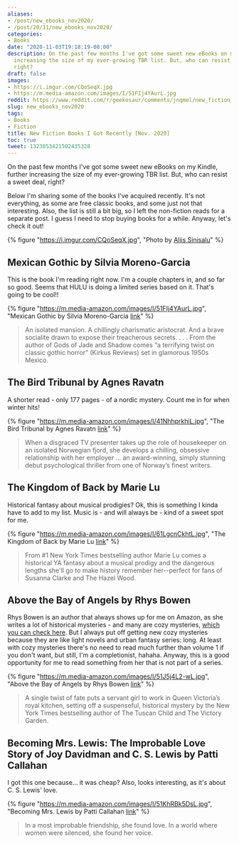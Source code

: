 ```yaml
---
aliases:
- /post/new_ebooks_nov2020/
- /post/20/11/new_ebooks_nov2020/
categories:
- Books
date: "2020-11-03T19:18:19-08:00"
description: On the past few months I've got some sweet new eBooks on my Kindle, further
  increasing the size of my ever-growing TBR list. But, who can resist a sweet deal,
  right?
draft: false
images:
- https://i.imgur.com/CQoSeqX.jpg
- https://m.media-amazon.com/images/I/51FIj4YAurL.jpg
reddit: https://www.reddit.com/r/geekosaur/comments/jnqmel/new_fiction_books_i_got_recently_nov_2020/
slug: new_ebooks_nov2020
tags:
- Books
- Fiction
title: New Fiction Books I Got Recently [Nov. 2020]
toc: true
tweet: 1323853421502435328
---
```


On the past few months I've got some sweet new eBooks on my Kindle, further increasing the size of my ever-growing TBR list. But, who can resist a sweet deal, right?

Below I'm sharing some of the books I've acquired recently. It's not everything, as some are free classic books, and some just not that interesting. Also, the list is still a bit big, so I left the non-fiction reads for a separate post. I guess I need to stop buying books for a while. Anyway, let's check it out!

{% figure "https://i.imgur.com/CQoSeqX.jpg", "Photo by [Aliis Sinisalu](https://unsplash.com/@aliissinisalu?utm_source=unsplash&amp;utm_medium=referral&amp;utm_content=creditCopyText)" %}

<!--more-->

## Mexican Gothic by Silvia Moreno-Garcia

This is the book I'm reading right now. I'm a couple chapters in, and so far so good. Seems that HULU is doing a limited series based on it. That's going to be cool!!

{% figure "https://m.media-amazon.com/images/I/51FIj4YAurL.jpg", "Mexican Gothic by Silvia Moreno-Garcia [link](https://amzn.to/3oXvkjx)" %}

> An isolated mansion. A chillingly charismatic aristocrat. And a brave socialite drawn to expose their treacherous secrets. . . . From the author of Gods of Jade and Shadow comes “a terrifying twist on classic gothic horror” (Kirkus Reviews) set in glamorous 1950s Mexico.

## The Bird Tribunal by Agnes Ravatn

A shorter read - only 177 pages - of a nordic mystery. Count me in for when winter hits!

{% figure "https://m.media-amazon.com/images/I/41NhhprkhiL.jpg", "The Bird Tribunal by Agnes Ravatn [link](https://amzn.to/3mRotXe)" %}

> When a disgraced TV presenter takes up the role of housekeeper on an isolated Norwegian fjord, she develops a chilling, obsessive relationship with her employer … an award-winning, simply stunning debut psychological thriller from one of Norway’s finest writers.

## The Kingdom of Back by Marie Lu

Historical fantasy about musical prodigies? Ok, this is something I kinda have to add to my list. Music is - and will always be - kind of a sweet spot for me.

{% figure "https://m.media-amazon.com/images/I/61LgcnCkhtL.jpg", "The Kingdom of Back by Marie Lu [link](https://amzn.to/328Hexa)" %}

> From #1 New York Times bestselling author Marie Lu comes a historical YA fantasy about a musical prodigy and the dangerous lengths she'll go to make history remember her--perfect for fans of Susanna Clarke and The Hazel Wood.


## Above the Bay of Angels by Rhys Bowen

Rhys Bowen is an author that always shows up for me on Amazon, as she writes a lot of historical mysteries - and many are cozy mysteries, [which you can check here](https://cozy-mystery.com/rhys-bowen.html). But I always put off getting new cozy mysteries because they are like light novels and urban fantasy series: long. At least with cozy mysteries there's no need to read much further than volume 1 if you don't want, but still, I'm a completionist, hahaha. Anyway, this is a good opportunity for me to read something from her that is not part of a series.

{% figure "https://m.media-amazon.com/images/I/51J5j4L2-wL.jpg", "Above the Bay of Angels by Rhys Bowen [link](https://amzn.to/34SCGgo)" %}

> A single twist of fate puts a servant girl to work in Queen Victoria’s royal kitchen, setting off a suspenseful, historical mystery by the New York Times bestselling author of The Tuscan Child and The Victory Garden.


## Becoming Mrs. Lewis: The Improbable Love Story of Joy Davidman and C. S. Lewis by Patti Callahan

I got this one because... it was cheap? Also, looks interesting, as it's about C. S. Lewis' love.

{% figure "https://m.media-amazon.com/images/I/51KhRBk5DsL.jpg", "Becoming Mrs. Lewis by Patti Callahan [link](https://amzn.to/34SCGgo)" %}

> In a most improbable friendship, she found love. In a world where women were silenced, she found her voice.
